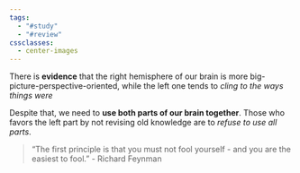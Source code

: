 ```yaml
---
tags:
  - "#study"
  - "#review"
cssclasses:
  - center-images
---
```

There is **evidence** that the right hemisphere of our brain is more big-picture-perspective-oriented, while the left one tends to *cling to the ways things were*

Despite that, we need to **use both parts of our brain together**. Those who favors the left part by not revising old knowledge are to *refuse to use all parts*.

> “The first principle is that you must not fool yourself - and you are the easiest to fool.” - Richard Feynman
